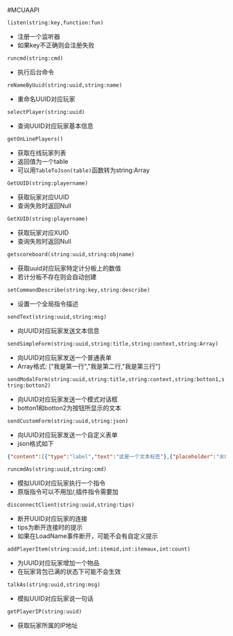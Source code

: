 #MCUAAPI

```listen(string:key,function:fun)```

 - 注册一个监听器
 - 如果key不正确则会注册失败
 
```runcmd(string:cmd)```

 - 执行后台命令

```reNameByUuid(string:uuid,string:name)```

 - 重命名UUID对应玩家

```selectPlayer(string:uuid)```

 - 查询UUID对应玩家基本信息

```getOnLinePlayers()```

 - 获取在线玩家列表
 - 返回值为一个table
 - 可以用```TableToJson(table)```函数转为string:Array

```GetUUID(string:playername)```

 - 获取玩家对应UUID
 - 查询失败时返回Null

```GetXUID(string:playername)```

 - 获取玩家对应XUID
 - 查询失败时返回Null

```getscoreboard(string:uuid,string:objname)```

 - 获取uuid对应玩家特定计分板上的数值
 - 若计分板不存在则会自动创建

```setCommandDescribe(string:key,string:describe)```

 - 设置一个全局指令描述

```sendText(string:uuid,string:msg)```
 
 - 向UUID对应玩家发送文本信息

```sendSimpleForm(string:uuid,string:title,string:context,string:Array)```

 - 向UUID对应玩家发送一个普通表单
 - Array格式: ["我是第一行","我是第二行,"我是第三行"]

```sendModalForm(string:uuid,string:title,string:context,string:botton1,string:botton2)```

 - 向UUID对应玩家发送一个模式对话框
 - botton1和botton2为按钮所显示的文本

```sendCustomForm(string:uuid,string:json)```

 - 向UUID对应玩家发送一个自定义表单
 - json格式如下
``` json
{"content":[{"type":"label","text":"这是一个文本标签"},{"placeholder":"水印文本","default":"","type":"input","text":""},{"default":true,"type":"toggle","text":"开关~或许是吧"},{"min":0.0,"max":10.0,"step":2.0,"default":3.0,"type":"slider","text":"游标滑块！？"},{"default":1,"steps":["Step 1","Step 2","Step 3"],"type":"step_slider","text":"矩阵滑块？!"},{"default":1,"options":["Option 1","Option 2","Option 3"],"type":"dropdown","text":"如你所见，下拉框"}], "type":"custom_form","title":"这是一个自定义窗体"}
```

```runcmdAs(string:uuid,string:cmd)```

 - 模拟UUID对应玩家执行一个指令
 - 原版指令可以不用加/,插件指令需要加

```disconnectClient(string:uuid,string:tips)```

 - 断开UUID对应玩家的连接
 - tips为断开连接时的提示
 - 如果在LoadName事件断开，可能不会有自定义提示

```addPlayerItem(string:uuid,int:itemid,int:itemaux,int:count)```

 - 为UUID对应玩家增加一个物品
 - 在玩家背包已满的状态下可能不会生效


```talkAs(string:uuid,string:msg)```

 - 模拟UUID对应玩家说一句话

```getPlayerIP(string:uuid)```

 - 获取玩家所属的IP地址

